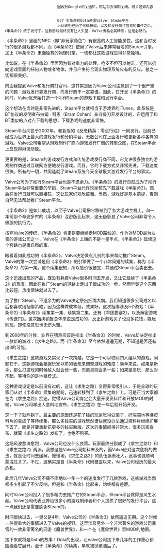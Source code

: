 
                            
                            因收到Google相关通知，网站将会择期关闭。相关通知内容
                            
                            
                            057 半条命的Dota帝国Valve：Steam平台
                            上回说到经历了代码被偷，以及和发行商打官司的事件之后，《半条命2》终于发行了。这款游戏最终没有让人失望，Valve出品必属精品，这是必然的。

《半条命2》里面的NPC（即“非玩家角色”）有很高的人工智能属性，这和当时发行的很多游戏都不同。而《半条命2》使用了Valve后来非常著名的Source引擎，加上《半条命2》里面独有的物理引擎，一切都让这款游戏显得非常独特。

比如说，在《半条命2》里面因为有对重力的处理，枪支不但可以射击，还可以扔向游戏里面的任何人物或者物体，并且产生符合现实物理系统应有的反应。总之一切都很美好。

前面我提到Valve和发行商打官司，这其实是因为Valve公司注意到了一个很严重的问题：游戏发行靠发行商，而发行商不一定靠谱。因此，在开发《半条命2》的同时，Valve就开始打造一个叫作Steam的游戏下载和发行平台。

这个想法在当时是非常先进的，Steam平台就相当于游戏界的iTunes。此系统是BT协议的发明者布拉姆 · 科恩（Bram Cohen）亲自操刀开发设计的，它运用了和BT类似的点对点下载的思想，下载游戏的速度非常快。

Steam平台问世于2002年，和新版的《反恐精英：零点行动》一同发行，目前已经成为世界上最大的游戏发行和分销平台，无数公司在上面发行和更新各种各样的游戏。Valve公司希望从游戏制作厂商向游戏发行厂商的转型企图，在Steam平台上显现得淋漓尽致。

更重要的是，Steam的游戏发行方式和传统游戏发行商不同，它允许很多独立的游戏制作商通过互联网方便地发行游戏。而且，它的下载方式又非常先进，下载速度很快。所有的一切，共同造就了Steam系统今天全球最大游戏发行平台的事实。

Valve公司为了推行Steam平台也是不遗余力。《半条命2》的发行自然成为了推行Steam平台非常重要的举措，Steam平台允许玩家预先下载游戏《半条命2》，然后在发行日就可以直接玩，这让玩家们欢欣鼓舞。当然，游戏好是基本前提，否则自然无法帮助推广Steam平台。

《半条命2》是如此成功，以至于Valve公司把它移植到了各大游戏主机上。和一年前那个命途多舛的《半条命》泄密版比起来，这无疑彰显了Valve公司非常令人佩服的执行力。

按照Valve的传统，《半条命2》肯定是要继续走MOD路线的。作为对MOD最为友善的游戏公司之一，Valve在《半条命》上赚的不是一星半点，《半条命2》延续这个套路也是很自然的事。

眼看着如此成功的《半条命2》，Valve决定做点儿别的事来帮助推广Steam。Valve的第一次尝试是用《半条命2》的引擎做了一个非常简短的续集，称为《半条命2》的第一集。这个续集很短，所以售价很便宜，并通过Steam平台卖出去。

这个迅速出现的产品，既没有耗费Valve很多时间去开发，又让它延续了《半条命2》的热度，因此在推广Steam的道路上走出了很成功的一步。然而毕竟这个东西比较短，热度很快就过去了。

为了推广Steam，不遗余力的Valve决定祭出捆绑大旗。我们知道很多公司成名以后都喜欢用捆绑策略，因为这样做成本低，效果好。这次捆绑涉及5个游戏：《半条命2》《半条命2》续集第一集、续集第二集，还有《军团要塞2》，以及解密游戏《传送门》。这次捆绑销售总体来说是成功的，反正新游戏买了也没多花钱，能玩则玩，即使没意思也无伤大雅。

到2008年的时候，业界在猜测应该是推出《半条命3》的时候，Valve却决定推出一款新的游戏：《求生之路》。而《半条命3》至今依然遥遥无期，不知道是否还有出3的可能。

《求生之路》这款游戏又实现了一次跨越，它是一个可以联网四人组队的游戏。问题在于，这款游戏会根据玩家以前的表现来调整游戏的难度：简单来说，如果是新手，那么打游戏的时候敌人就会弱一些，而道具则会多一些；如果是高玩，那么对不起，等待你的是地狱模式。

这种游戏设定是以前没有过的，这让《求生之路》变得非常吸引人，于是全球的玩家们从对《半条命》续集的期盼，迅速转移到了《求生之路》上。可是正当大家都在为《求生之路》痴迷，觉得Valve公司肯定会大量开发资料片和开放MOD的时候，Valve公司却出人意料地宣布，《求生之路2》在一年后就开始开发。

这一下子就炸锅了。最主要的原因还是花了钱的玩家觉得受骗了，好端端地等待资料片的变成了等待续集，那么多钱买的游戏居然很快就没办法通过资料片继续扩展下去了，而是非要重新花更多的钱买新版。这次的事情闹得非常大，很多玩家宣布，就算《求生之路2》发布了，也绝不购买。

这场风波愈演愈烈，Valve公司也没什么良策。玩家最终分裂成了《求生之路1》和《求生之路2》两派，我想这是Valve公司始料未及的，而Valve应对这次危机的做法，就是让时间去缓解。慢慢地，《求生之路2》的队伍逐渐壮大，此事也就顺利蒙混过关了。不过，这确实是自《半条命》代码被盗以来，Valve公司经历的最大危机。

此后几年Valve公司不痛不痒地以一年一个的速度发行了几款游戏，这些游戏当然都多少引起了不少反响，但是和《半条命》比起来，始终都有差距。

同时Valve公司投入了很多精力去推广它的Steam平台，Steam平台做得是风生水起。Valve公司代表业界给很多小的游戏制作者和个人提供了很好的发行平台，这一点我们还是需要感谢Steam的。

时间很快过去，一晃又是4年，Valve公司的《半条命3》依然遥遥无期。这个时候一件很重大的事情进入了Valve的视野。这里涉及另外一个非常著名的游戏公司暴雪的一款非常著名的网游《魔兽世界》，和一个在《魔兽世界》里MOD的地图。

接下来就将是Dota的故事！Dota的出现，让Valve公司接下来几年的工作重心都围绕着它展开，至于《半条命》的续集，早就被抛诸脑后了。

                        
                        
                            